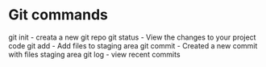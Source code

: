 # Git commands

git init - creata a new git repo
git status - View the changes to your project code
git add - Add files to staging area
git commit - Created a new commit with files staging area
git log - view recent commits
